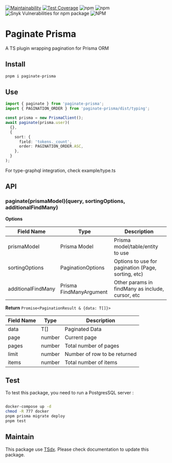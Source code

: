 [![Maintainability](https://api.codeclimate.com/v1/badges/6b08ca1cc22333d5e1be/maintainability)](https://codeclimate.com/github/flexper/paginate-prisma/maintainability)
[![Test Coverage](https://api.codeclimate.com/v1/badges/6b08ca1cc22333d5e1be/test_coverage)](https://codeclimate.com/github/flexper/paginate-prisma/test_coverage)
![npm](https://img.shields.io/npm/v/paginate-prisma) ![npm](https://img.shields.io/npm/dm/paginate-prisma) ![Snyk Vulnerabilities for npm package](https://img.shields.io/snyk/vulnerabilities/npm/paginate-prisma) ![NPM](https://img.shields.io/npm/l/paginate-prisma)
# Paginate Prisma

A TS plugin wrapping pagination for Prisma ORM

## Install

```sh
pnpm i paginate-prisma
```

## Use

```typescript
import { paginate } from 'paginate-prisma';
import { PAGINATION_ORDER } from 'paginate-prisma/dist/typing';

const prisma = new PrismaClient();
await paginate(prisma.user)(
  {},
  {
    sort: {
      field: 'tokens._count',
      order: PAGINATION_ORDER.ASC,
    },
  }
);
```

For type-graphql integration, check example/type.ts

## API

### paginate(prismaModel)(query, sortingOptions, additionalFindMany)

**Options**

| Field Name         | Type                    | Description                                        |
| ------------------ | ----------------------- | -------------------------------------------------- |
| prismaModel        | Prisma Model            | Prisma model/table/entity to use                   |
| sortingOptions     | PaginationOptions       | Options to use for pagination (Page, sorting, etc) |
| additionalFindMany | Prisma FindManyArgument | Other params in findMany as include, cursor, etc   |

**Return** `Promise<PaginationResult & {data: T[]}>`

| Field Name | Type   | Description                  |
| ---------- | ------ | ---------------------------- |
| data       | T[]    | Paginated Data               |
| page       | number | Current page                 |
| pages      | number | Total number of pages        |
| limit      | number | Number of row to be returned |
| items      | number | Total number of items        |

## Test

To test this package, you need to run a PostgresSQL server :

```bash

docker-compose up -d
chmod -R 777 docker
pnpm prisma migrate deploy
pnpm test
```

## Maintain

This package use [TSdx](https://github.com/jaredpalmer/tsdx). Please check documentation to update this package.

